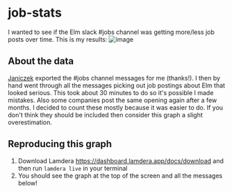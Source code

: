# job-stats

I wanted to see if the Elm slack #jobs channel was getting more/less job posts over time. This is my results:
![image](https://user-images.githubusercontent.com/5068391/193423555-22136f19-f5d9-49be-8e54-f9a5c8cc71a2.png)

## About the data

[Janiczek](https://github.com/Janiczek) exported the #jobs channel messages for me (thanks!). I then by hand went through all the messages picking out job postings about Elm that looked serious. This took about 30 minutes to do so it's possible I made mistakes. Also some companies post the same opening again after a few months. I decided to count these mostly because it was easier to do. If you don't think they should be included then consider this graph a slight overestimation.

## Reproducing this graph

1. Download Lamdera https://dashboard.lamdera.app/docs/download and then run `lamdera live` in your terminal
2. You should see the graph at the top of the screen and all the messages below!

